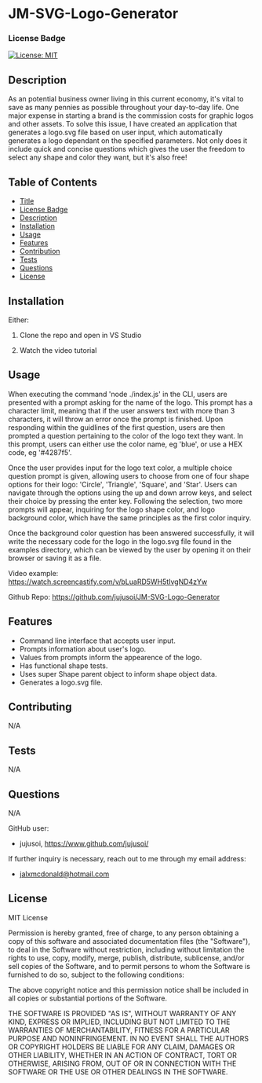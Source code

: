 # JM-SVG-Logo-Generator
### License Badge
[![License: MIT](https://img.shields.io/badge/License-MIT-yellow.svg)](https://opensource.org/licenses/MIT)

## Description

As an potential business owner living in this current economy, it's vital to save as many pennies as possible throughout your day-to-day life. One major expense in starting a brand is the commission costs for graphic logos and other assets. To solve this issue, I have created an application that generates a logo.svg file based on user input, which automatically generates a logo dependant on the specified parameters. Not only does it include quick and concise questions which gives the user the freedom to select any shape and color they want, but it's also free!

## Table of Contents

- [Title](#jm-svg-logo-generator)
- [License Badge](#license-badge)
- [Description](#description)
- [Installation](#installation)
- [Usage](#usage)
- [Features](#features)
- [Contribution](#contributing)
- [Tests](#tests)
- [Questions](#questions)
- [License](#license)

## Installation

Either: 

1. Clone the repo and open in VS Studio 

2. Watch the video tutorial

## Usage

When executing the command 'node ./index.js' in the CLI, users are presented with a prompt asking for the name of the logo. This prompt has a character limit, meaning that if the user answers text with more than 3 characters, it will throw an error once the prompt is finished. Upon responding within the guidlines of the first question, users are then prompted a question pertaining to the color of the logo text they want. In this prompt, users can either use the color name, eg 'blue', or use a HEX code, eg '#4287f5'.

Once the user provides input for the logo text color, a multiple choice question prompt is given, allowing users to choose from one of four shape options for their logo: 'Circle', 'Triangle', 'Square', and 'Star'. Users can navigate through the options using the up and down arrow keys, and select their choice by pressing the enter key. Following the selection, two more prompts will appear, inquiring for the logo shape color, and logo background color, which have the same principles as the first color inquiry.

Once the background color question has been answered successfully, it will write the necessary code for the logo in the logo.svg file found in the examples directory, which can be viewed by the user by opening it on their browser or saving it as a file.

Video example:
https://watch.screencastify.com/v/bLuaRD5WH5tIvgND4zYw

Github Repo: 
https://github.com/jujusoi/JM-SVG-Logo-Generator

## Features

- Command line interface that accepts user input.
- Prompts information about user's logo.
- Values from prompts inform the appearence of the logo.
- Has functional shape tests.
- Uses super Shape parent object to inform shape object data.
- Generates a logo.svg file.

## Contributing

N/A

## Tests

N/A

## Questions

N/A

GitHub user:
- jujusoi, https://www.github.com/jujusoi/

If further inquiry is necessary, reach out to me through my email address: 
- jalxmcdonald@hotmail.com

## License

MIT License

Permission is hereby granted, free of charge, to any person obtaining a copy of this software and associated documentation files (the "Software"), to deal in the Software without restriction, including without limitation the rights to use, copy, modify, merge, publish, distribute, sublicense, and/or sell copies of the Software, and to permit persons to whom the Software is furnished to do so, subject to the following conditions:

The above copyright notice and this permission notice shall be included in all copies or substantial portions of the Software.
    
THE SOFTWARE IS PROVIDED "AS IS", WITHOUT WARRANTY OF ANY KIND, EXPRESS OR IMPLIED, INCLUDING BUT NOT LIMITED TO THE WARRANTIES OF MERCHANTABILITY, FITNESS FOR A PARTICULAR PURPOSE AND NONINFRINGEMENT. IN NO EVENT SHALL THE AUTHORS OR COPYRIGHT HOLDERS BE LIABLE FOR ANY CLAIM, DAMAGES OR OTHER LIABILITY, WHETHER IN AN ACTION OF CONTRACT, TORT OR OTHERWISE, ARISING FROM, OUT OF OR IN CONNECTION WITH THE SOFTWARE OR THE USE OR OTHER DEALINGS IN THE SOFTWARE.
  